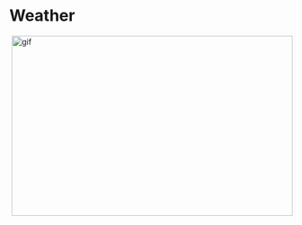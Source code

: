 # Weather
<p><img align="right" alt="gif" src="https://user-images.githubusercontent.com/108582380/188227110-76e78c06-1969-4f07-879c-9562f74aae5c.gif" width="500" height="320"/></p>
